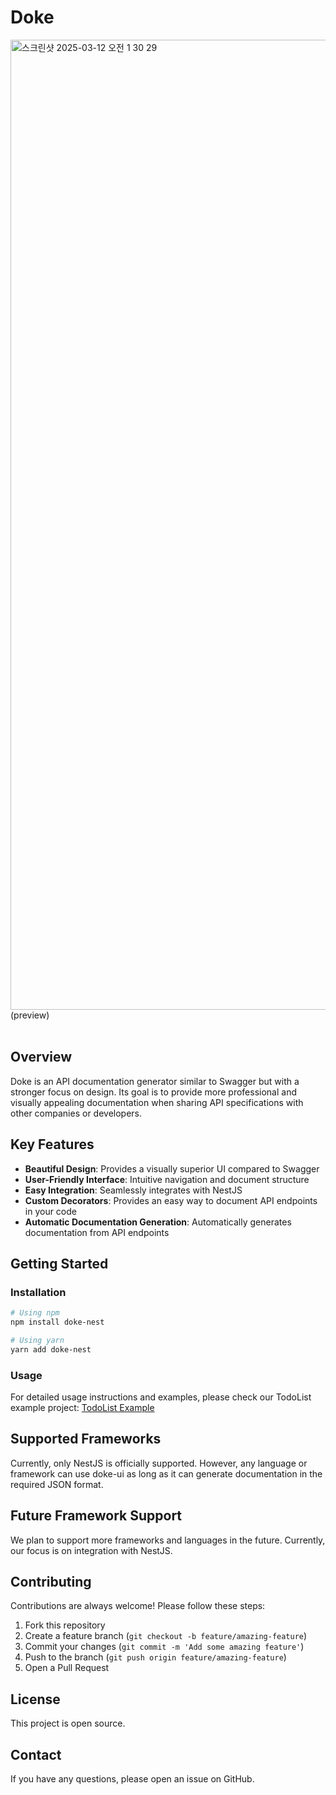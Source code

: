 # Doke

<img width="1552" alt="스크린샷 2025-03-12 오전 1 30 29" src="https://github.com/user-attachments/assets/8a95c6aa-4de5-4ed9-ad6b-8b4bb3fd2000" />
(preview)
<br /><br />

## Overview

Doke is an API documentation generator similar to Swagger but with a stronger focus on design. Its goal is to provide more professional and visually appealing documentation when sharing API specifications with other companies or developers.

## Key Features

- **Beautiful Design**: Provides a visually superior UI compared to Swagger
- **User-Friendly Interface**: Intuitive navigation and document structure
- **Easy Integration**: Seamlessly integrates with NestJS
- **Custom Decorators**: Provides an easy way to document API endpoints in your code
- **Automatic Documentation Generation**: Automatically generates documentation from API endpoints

## Getting Started

### Installation

```bash
# Using npm
npm install doke-nest

# Using yarn
yarn add doke-nest
```

### Usage

For detailed usage instructions and examples, please check our TodoList example project:
[TodoList Example](https://github.com/VVSOGI/doke/tree/main/examples/todolist)

## Supported Frameworks

Currently, only NestJS is officially supported. However, any language or framework can use doke-ui as long as it can generate documentation in the required JSON format.

## Future Framework Support

We plan to support more frameworks and languages in the future. Currently, our focus is on integration with NestJS.

## Contributing

Contributions are always welcome! Please follow these steps:

1. Fork this repository
2. Create a feature branch (`git checkout -b feature/amazing-feature`)
3. Commit your changes (`git commit -m 'Add some amazing feature'`)
4. Push to the branch (`git push origin feature/amazing-feature`)
5. Open a Pull Request

## License

This project is open source.

## Contact

If you have any questions, please open an issue on GitHub.
